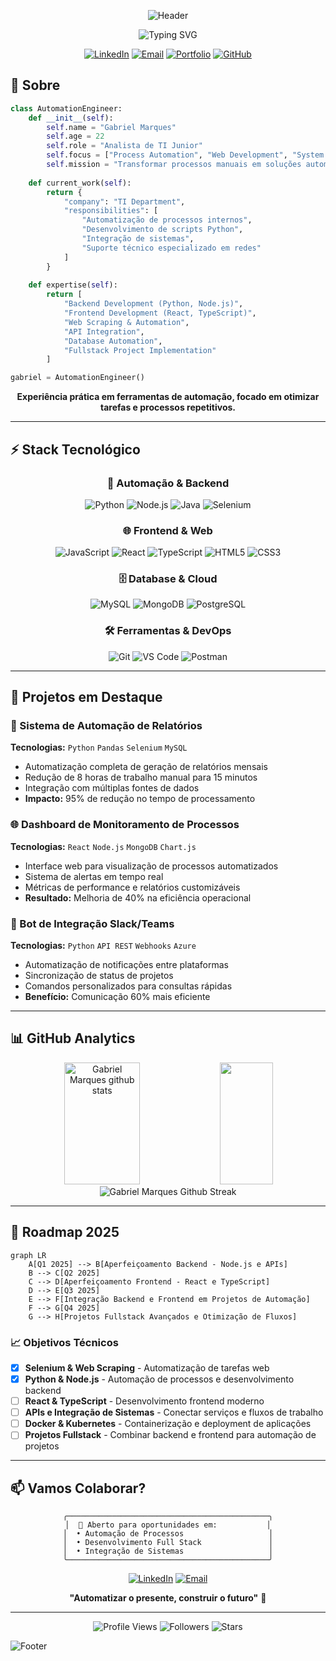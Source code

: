 <div align="center">

![Header](https://capsule-render.vercel.app/api?type=waving&color=0D1117,21262D&height=200&section=header&text=Gabriel%20Marques&fontSize=45&fontColor=58A6FF&animation=fadeIn&fontAlignY=35&desc=Automation%20Engineer%20%7C%20Full%20Stack%20Developer&descAlignY=52&descAlign=50&descSize=18)

<img src="https://readme-typing-svg.herokuapp.com/?font=Fira%20Code&size=22&duration=3000&pause=1000&color=58A6FF&background=0D1117&center=true&vCenter=true&width=435&lines=Process+Automation+Specialist;Full+Stack+Developer;Python+%7C+JavaScript+%7C+Java;Building+Efficient+Solutions" alt="Typing SVG" />

[![LinkedIn](https://img.shields.io/badge/LinkedIn-0A66C2?style=flat-square&logo=linkedin&logoColor=white)](https://www.linkedin.com/in/gabriel-marques-6bb222174/)
[![Email](https://img.shields.io/badge/Email-EA4335?style=flat-square&logo=gmail&logoColor=white)](mailto:pessoalgabriel2003@gmail.com)
[![Portfolio](https://img.shields.io/badge/Portfolio-000000?style=flat-square&logo=vercel&logoColor=white)](#)
[![GitHub](https://img.shields.io/badge/GitHub-181717?style=flat-square&logo=github&logoColor=white)](https://github.com/GabrielMarques011)

</div>

## 🤖 Sobre

```python
class AutomationEngineer:
    def __init__(self):
        self.name = "Gabriel Marques"
        self.age = 22
        self.role = "Analista de TI Junior"
        self.focus = ["Process Automation", "Web Development", "System Integration"]
        self.mission = "Transformar processos manuais em soluções automatizadas eficientes"
    
    def current_work(self):
        return {
            "company": "TI Department",
            "responsibilities": [
                "Automatização de processos internos",
                "Desenvolvimento de scripts Python",
                "Integração de sistemas",
                "Suporte técnico especializado em redes"
            ]
        }
    
    def expertise(self):
        return [
            "Backend Development (Python, Node.js)",
            "Frontend Development (React, TypeScript)",
            "Web Scraping & Automation",
            "API Integration",
            "Database Automation",
            "Fullstack Project Implementation"
        ]

gabriel = AutomationEngineer()
```

<div align="center">

**Experiência prática em ferramentas de automação, focado em otimizar tarefas e processos repetitivos.**

</div>

---

## ⚡ Stack Tecnológico

<div align="center">

### 🔧 Automação & Backend
![Python](https://img.shields.io/badge/Python-3776AB?style=for-the-badge&logo=python&logoColor=white)
![Node.js](https://img.shields.io/badge/Node.js-339933?style=for-the-badge&logo=node.js&logoColor=white)
![Java](https://img.shields.io/badge/Java-ED8B00?style=for-the-badge&logo=openjdk&logoColor=white)
![Selenium](https://img.shields.io/badge/Selenium-43B02A?style=for-the-badge&logo=selenium&logoColor=white)

### 🌐 Frontend & Web
![JavaScript](https://img.shields.io/badge/JavaScript-F7DF1E?style=for-the-badge&logo=javascript&logoColor=black)
![React](https://img.shields.io/badge/React-20232A?style=for-the-badge&logo=react&logoColor=61DAFB)
![TypeScript](https://img.shields.io/badge/TypeScript-007ACC?style=for-the-badge&logo=typescript&logoColor=white)
![HTML5](https://img.shields.io/badge/HTML5-E34F26?style=for-the-badge&logo=html5&logoColor=white)
![CSS3](https://img.shields.io/badge/CSS3-1572B6?style=for-the-badge&logo=css3&logoColor=white)

### 🗄️ Database & Cloud
![MySQL](https://img.shields.io/badge/MySQL-4479A1?style=for-the-badge&logo=mysql&logoColor=white)
![MongoDB](https://img.shields.io/badge/MongoDB-47A248?style=for-the-badge&logo=mongodb&logoColor=white)
![PostgreSQL](https://img.shields.io/badge/PostgreSQL-316192?style=for-the-badge&logo=postgresql&logoColor=white)

### 🛠️ Ferramentas & DevOps
![Git](https://img.shields.io/badge/Git-F05032?style=for-the-badge&logo=git&logoColor=white)
![VS Code](https://img.shields.io/badge/VS_Code-007ACC?style=for-the-badge&logo=visual-studio-code&logoColor=white)
![Postman](https://img.shields.io/badge/Postman-FF6C37?style=for-the-badge&logo=postman&logoColor=white)

</div>

---

## 🚀 Projetos em Destaque

### 🔄 Sistema de Automação de Relatórios
**Tecnologias:** `Python` `Pandas` `Selenium` `MySQL`
- Automatização completa de geração de relatórios mensais
- Redução de 8 horas de trabalho manual para 15 minutos
- Integração com múltiplas fontes de dados
- **Impacto:** 95% de redução no tempo de processamento

### 🌐 Dashboard de Monitoramento de Processos
**Tecnologias:** `React` `Node.js` `MongoDB` `Chart.js`
- Interface web para visualização de processos automatizados
- Sistema de alertas em tempo real
- Métricas de performance e relatórios customizáveis
- **Resultado:** Melhoria de 40% na eficiência operacional

### 🤖 Bot de Integração Slack/Teams
**Tecnologias:** `Python` `API REST` `Webhooks` `Azure`
- Automatização de notificações entre plataformas
- Sincronização de status de projetos
- Comandos personalizados para consultas rápidas
- **Benefício:** Comunicação 60% mais eficiente

---

## 📊 GitHub Analytics

<div align="center">
  <img width="49%" height="195px" src="https://github-readme-stats.vercel.app/api?username=GabrielMarques011&show_icons=true&count_private=true&hide_border=true&title_color=58A6FF&icon_color=58A6FF&text_color=C9D1D9&bg_color=0D1117" alt="Gabriel Marques github stats" /> 
  <img width="41%" height="195px" src="https://github-readme-stats.vercel.app/api/top-langs/?username=GabrielMarques011&layout=compact&hide_border=true&title_color=58A6FF&text_color=C9D1D9&bg_color=0D1117" />
</div>

<div align="center">
  <img src="https://github-readme-streak-stats.herokuapp.com/?user=GabrielMarques011&theme=github-dark-blue&hide_border=true&stroke=0D1117&background=0D1117&ring=58A6FF&currStreakLabel=58A6FF" alt="Gabriel Marques Github Streak" />
</div>

---

## 🎯 Roadmap 2025

```mermaid
graph LR
    A[Q1 2025] --> B[Aperfeiçoamento Backend - Node.js e APIs]
    B --> C[Q2 2025]
    C --> D[Aperfeiçoamento Frontend - React e TypeScript]
    D --> E[Q3 2025]
    E --> F[Integração Backend e Frontend em Projetos de Automação]
    F --> G[Q4 2025]
    G --> H[Projetos Fullstack Avançados e Otimização de Fluxos]
```

### 📈 Objetivos Técnicos
- [x] **Selenium & Web Scraping** - Automatização de tarefas web
- [x] **Python & Node.js** - Automação de processos e desenvolvimento backend
- [ ] **React & TypeScript** - Desenvolvimento frontend moderno
- [ ] **APIs e Integração de Sistemas** - Conectar serviços e fluxos de trabalho
- [ ] **Docker & Kubernetes** - Containerização e deployment de aplicações
- [ ] **Projetos Fullstack** - Combinar backend e frontend para automação de projetos

---

## 📫 Vamos Colaborar?

<div align="center">

```ascii
╭─────────────────────────────────────────────╮
│  💼 Aberto para oportunidades em:           │
│  • Automação de Processos                   │
│  • Desenvolvimento Full Stack               │
│  • Integração de Sistemas                   │
╰─────────────────────────────────────────────╯
```

[![LinkedIn](https://img.shields.io/badge/LinkedIn-Gabriel_Marques-0A66C2?style=for-the-badge&logo=linkedin&logoColor=white)](https://www.linkedin.com/in/gabriel-marques-6bb222174/)
[![Email](https://img.shields.io/badge/Email-pessoalgabriel2003@gmail.com-EA4335?style=for-the-badge&logo=gmail&logoColor=white)](mailto:pessoalgabriel2003@gmail.com)

**"Automatizar o presente, construir o futuro"** 🚀

</div>

---

<div align="center">

![Profile Views](https://komarev.com/ghpvc/?username=GabrielMarques011&color=58A6FF&style=flat-square&label=Profile+Views)
![Followers](https://img.shields.io/github/followers/GabrielMarques011?style=flat-square&color=58A6FF&labelColor=0D1117)
![Stars](https://img.shields.io/github/stars/GabrielMarques011?style=flat-square&color=58A6FF&labelColor=0D1117)

</div>

![Footer](https://capsule-render.vercel.app/api?type=waving&color=0D1117,21262D&height=120&section=footer)
